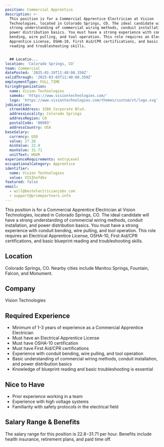 ```yaml
---
position: Commercial Apprentice
description: >-
  This position is for a Commercial Apprentice Electrician at Vision
  Technologies, located in Colorado Springs, CO. The ideal candidate will have a
  strong understanding of commercial wiring methods, conduit installation, and
  power distribution basics. You must have a strong experience with conduit
  bending, wire pulling, and tool operation. This role requires an Electrical
  Apprentice License, OSHA-10, First Aid/CPR certifications, and basic blueprint
  reading and troubleshooting skills. 


  ## Locatio...
location: 'Colorado Springs, CO'
team: Commercial
datePosted: '2025-01-19T11:48:08.350Z'
validThrough: '2025-03-03T11:48:08.350Z'
employmentType: FULL_TIME
hiringOrganization:
  name: Vision Technologies
  sameAs: 'https://www.visiontechnologies.com/'
  logo: 'https://www.visiontechnologies.com/themes/custom/vt/logo.svg'
jobLocation:
  streetAddress: 3266 Corporate Blvd.
  addressLocality: Colorado Springs
  addressRegion: CO
  postalCode: '80903'
  addressCountry: USA
baseSalary:
  currency: USD
  value: 27.26
  minValue: 22.8
  maxValue: 31.71
  unitText: HOUR
experienceRequirements: entryLevel
occupationalCategory: Apprentice
identifier:
  name: Vision Technologies
  value: VISIhofdkv
featured: false
email:
  - will@bestelectricianjobs.com
  - support@primepartners.info
---
```




This position is for a Commercial Apprentice Electrician at Vision Technologies, located in Colorado Springs, CO. The ideal candidate will have a strong understanding of commercial wiring methods, conduit installation, and power distribution basics. You must have a strong experience with conduit bending, wire pulling, and tool operation. This role requires an Electrical Apprentice License, OSHA-10, First Aid/CPR certifications, and basic blueprint reading and troubleshooting skills. 

## Location

Colorado Springs, CO. Nearby cities include Manitou Springs, Fountain, Falcon, and Monument.

## Company

Vision Technologies

## Required Experience

- Minimum of 1-3 years of experience as a Commercial Apprentice Electrician
- Must have an Electrical Apprentice License
- Must have OSHA-10 certification
- Must have First Aid/CPR certifications
- Experience with conduit bending, wire pulling, and tool operation
- Basic understanding of commercial wiring methods, conduit installation, and power distribution basics
- Knowledge of blueprint reading and basic troubleshooting is essential

## Nice to Have

- Prior experience working in a team
- Experience with high voltage systems
- Familiarity with safety protocols in the electrical field

## Salary Range & Benefits

The salary range for this position is $22.8-$31.71 per hour. Benefits include health insurance, retirement plans, and paid time off.
